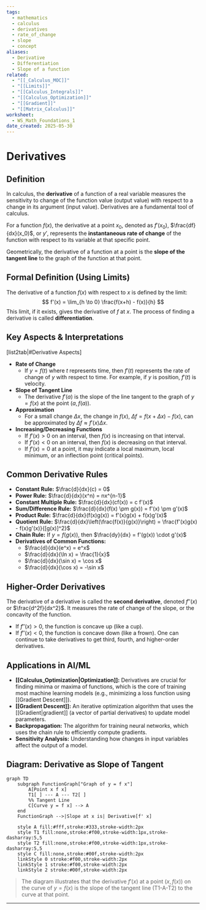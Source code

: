 ```yaml
---
tags:
  - mathematics
  - calculus
  - derivatives
  - rate_of_change
  - slope
  - concept
aliases:
  - Derivative
  - Differentiation
  - Slope of a function
related:
  - "[[_Calculus_MOC]]"
  - "[[Limits]]"
  - "[[Calculus_Integrals]]"
  - "[[Calculus_Optimization]]"
  - "[[Gradient]]"
  - "[[Matrix_Calculus]]"
worksheet:
  - WS_Math_Foundations_1
date_created: 2025-05-30
---
```

# Derivatives

## Definition
In calculus, the **derivative** of a function of a real variable measures the sensitivity to change of the function value (output value) with respect to a change in its argument (input value). Derivatives are a fundamental tool of calculus.

For a function $f(x)$, the derivative at a point $x_0$, denoted as $f'(x_0)$, $\frac{df}{dx}(x_0)$, or $y'$, represents the **instantaneous rate of change** of the function with respect to its variable at that specific point.

Geometrically, the derivative of a function at a point is the **slope of the tangent line** to the graph of the function at that point.

## Formal Definition (Using Limits)
The derivative of a function $f(x)$ with respect to $x$ is defined by the limit:
$$ f'(x) = \lim_{h \to 0} \frac{f(x+h) - f(x)}{h} $$
This limit, if it exists, gives the derivative of $f$ at $x$. The process of finding a derivative is called **differentiation**.

## Key Aspects & Interpretations
[list2tab|#Derivative Aspects]
- **Rate of Change**
    - If $y = f(t)$ where $t$ represents time, then $f'(t)$ represents the rate of change of $y$ with respect to time. For example, if $y$ is position, $f'(t)$ is velocity.
- **Slope of Tangent Line**
    - The derivative $f'(a)$ is the slope of the line tangent to the graph of $y=f(x)$ at the point $(a, f(a))$.
- **Approximation**
    - For a small change $\Delta x$, the change in $f(x)$, $\Delta f = f(x+\Delta x) - f(x)$, can be approximated by $\Delta f \approx f'(x) \Delta x$.
- **Increasing/Decreasing Functions**
    - If $f'(x) > 0$ on an interval, then $f(x)$ is increasing on that interval.
    - If $f'(x) < 0$ on an interval, then $f(x)$ is decreasing on that interval.
    - If $f'(x) = 0$ at a point, it may indicate a local maximum, local minimum, or an inflection point (critical points).

## Common Derivative Rules
- **Constant Rule:** $\frac{d}{dx}(c) = 0$
- **Power Rule:** $\frac{d}{dx}(x^n) = nx^{n-1}$
- **Constant Multiple Rule:** $\frac{d}{dx}(cf(x)) = c f'(x)$
- **Sum/Difference Rule:** $\frac{d}{dx}(f(x) \pm g(x)) = f'(x) \pm g'(x)$
- **Product Rule:** $\frac{d}{dx}(f(x)g(x)) = f'(x)g(x) + f(x)g'(x)$
- **Quotient Rule:** $\frac{d}{dx}\left(\frac{f(x)}{g(x)}\right) = \frac{f'(x)g(x) - f(x)g'(x)}{[g(x)]^2}$
- **Chain Rule:** If $y = f(g(x))$, then $\frac{dy}{dx} = f'(g(x)) \cdot g'(x)$
- **Derivatives of Common Functions:**
    - $\frac{d}{dx}(e^x) = e^x$
    - $\frac{d}{dx}(\ln x) = \frac{1}{x}$
    - $\frac{d}{dx}(\sin x) = \cos x$
    - $\frac{d}{dx}(\cos x) = -\sin x$

## Higher-Order Derivatives
The derivative of a derivative is called the **second derivative**, denoted $f''(x)$ or $\frac{d^2f}{dx^2}$. It measures the rate of change of the slope, or the concavity of the function.
- If $f''(x) > 0$, the function is concave up (like a cup).
- If $f''(x) < 0$, the function is concave down (like a frown).
One can continue to take derivatives to get third, fourth, and higher-order derivatives.

## Applications in AI/ML
- **[[Calculus_Optimization|Optimization]]:** Derivatives are crucial for finding minima or maxima of functions, which is the core of training most machine learning models (e.g., minimizing a loss function using [[Gradient Descent]]).
- **[[Gradient Descent]]:** An iterative optimization algorithm that uses the [[Gradient|gradient]] (a vector of partial derivatives) to update model parameters.
- **Backpropagation:** The algorithm for training neural networks, which uses the chain rule to efficiently compute gradients.
- **Sensitivity Analysis:** Understanding how changes in input variables affect the output of a model.

## Diagram: Derivative as Slope of Tangent

```mermaid
graph TD
    subgraph FunctionGraph["Graph of y = f x"]
        A[Point x f x]
        T1[ ] --- A --- T2[ ]  
        %% Tangent Line
        C[Curve y = f x] --> A
    end
    FunctionGraph -->|Slope at x is| Derivative[f' x]

    style A fill:#fff,stroke:#333,stroke-width:2px
    style T1 fill:none,stroke:#f00,stroke-width:1px,stroke-dasharray:5,5
    style T2 fill:none,stroke:#f00,stroke-width:1px,stroke-dasharray:5,5
    style C fill:none,stroke:#00f,stroke-width:2px
    linkStyle 0 stroke:#f00,stroke-width:2px
    linkStyle 1 stroke:#f00,stroke-width:2px
    linkStyle 2 stroke:#00f,stroke-width:2px
```
> The diagram illustrates that the derivative $f'(x)$ at a point $(x, f(x))$ on the curve of $y=f(x)$ is the slope of the tangent line (T1-A-T2) to the curve at that point.

---